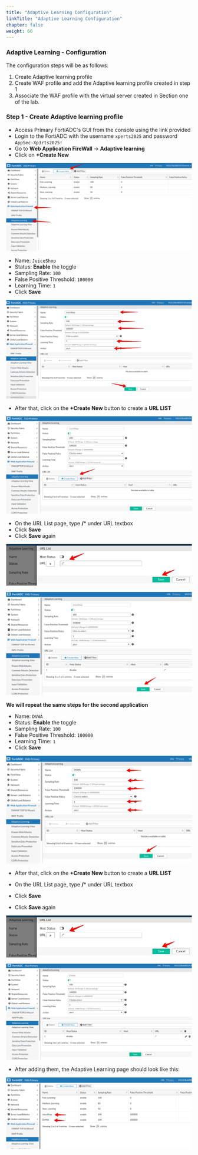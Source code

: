 ```yaml
---
title: "Adaptive Learning Configuration"
linkTitle: "Adaptive Learning Configuration"
chapter: false
weight: 60
---
```


### Adaptive Learning - Configuration 

The configuration steps will be as follows:

1. Create Adaptive learning profile 
2. Create WAF profile and add the Adaptive learning profile created in step 1
3. Associate the WAF profile with the virtual server created in Section one of the lab. 



### Step 1 - Create Adaptive learning profile
* Access Primary FortiADC's GUI from the console using the link provided
* Login to the FortiADC with the username ```xperts2025``` and password ```AppSec-Xp3rts2025!```
* Go to **Web Application FireWall** → **Adaptive learning**
* Click on **+Create New** 

![Adaptive-Learning](Adaptive-Learning1.png)

* Name: ```JuiceShop```
* Status: **Enable** the toggle
* Sampling Rate: ```100```
* False Positive Threshold: ```100000```
* Learning Time: ```1```
* Click **Save**

![JuiceShop-Adaptive-Learning2](JuiceShop-Adaptive-Learning2.png)  
 
* After that, click on the **+Create New** button to create a **URL LIST** 

![JuiceShop-Adaptive-Learning3](JuiceShop-Adaptive-Learning3.png)

* On the URL List page, type **/*** under URL textbox
* Click **Save**
* Click **Save** again

![JuiceShop-Adaptive-Learning4](JuiceShop-Adaptive-Learning4.png)

![JuiceShop-Adaptive-Learning6](JuiceShop-Adaptive-Learning6.png)


**We will repeat the same steps for the second application**

* Name: ```DVWA```
* Status: **Enable** the toggle
* Sampling Rate: ```100```
* False Positive Threshold: ```100000```
* Learning Time: ```1```
* Click **Save**

![DVWA-Adaptive-Learning5](DVWA-Adaptive-Learning5.png)

* After that, click on the **+Create New** button to create a **URL LIST** 

* On the URL List page, type **/*** under URL textbox
* Click **Save**
* Click **Save** again

![JuiceShop-Adaptive-Learning4](JuiceShop-Adaptive-Learning4.png)

![DVWA-Adaptive-Learning5](DVWA-Adaptive-Learning7.png)

* After adding them, the Adaptive Learning page should look like this:

![Adaptive-Learning](Adaptive-Learning8.png)